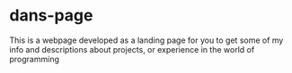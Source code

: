 # dans-page
This is a webpage developed as a landing page for you to get some of my info and descriptions about projects, or experience in the world of programming
